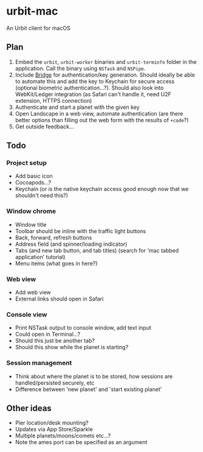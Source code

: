 # urbit-mac

An Urbit client for macOS 

## Plan

1. Embed the `urbit`, `urbit-worker` binaries and `urbit-terminfo` folder in the application. Call the binary using `NSTask` and `NSPipe`.
2. Include [Bridge](https://bridge.urbit.org) for authentication/key generation. Should ideally be able to automate this and add the key to Keychain for secure access (optional biometric authentication...?). Should also look into WebKit/Ledger integration (as Safari can't handle it, need U2F extension, HTTPS connection)
3. Authenticate and start a planet with the given key
4. Open Landscape in a web view, automate authentication (are there better options than filling out the web form with the results of `+code`?)
5. Get outside feedback...

## Todo

### Project setup

- Add basic icon
- Cocoapods...?
- Keychain (or is the native keychain access good enough now that we shouldn't need this?)

### Window chrome

- Window title
- Toolbar should be inline with the traffic light buttons
- Back, forward, refresh buttons
- Address field (and spinner/loading indicator)
- Tabs (and new tab button, and tab titles) (search for 'mac tabbed application' tutorial)
- Menu items (what goes in here?)

### Web view

- Add web view
- External links should open in Safari

### Console view

- Print NSTask output to console window, add text input
- Could open in Terminal...?
- Should this just be another tab?
- Should this show while the planet is starting?

### Session management

- Think about where the planet is to be stored, how sessions are handled/persisted securely, etc
- Difference between 'new planet' and 'start existing planet'

## Other ideas

- Pier location/desk mounting?
- Updates via App Store/Sparkle
- Multiple planets/moons/comets etc...?
- Note the ames port can be specified as an argument
